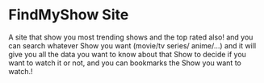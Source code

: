 # FindMyShow Site

A site that show you most trending shows and the top rated also! and you can search whatever Show you want (movie/tv series/ anime/...) and it will give you all the data
you want to know about that Show to decide if you want to watch it or not, and you can bookmarks the Show you want
to watch.!
